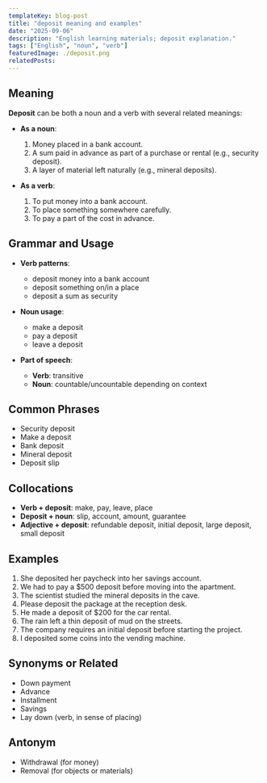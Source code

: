 ```yaml
---
templateKey: blog-post
title: "deposit meaning and examples"
date: "2025-09-06"
description: "English learning materials; deposit explanation."
tags: ["English", "noun", "verb"]
featuredImage: ./deposit.png
relatedPosts:
---
```


## Meaning

**Deposit** can be both a noun and a verb with several related meanings:

- **As a noun**:

  1. Money placed in a bank account.
  2. A sum paid in advance as part of a purchase or rental (e.g., security deposit).
  3. A layer of material left naturally (e.g., mineral deposits).

- **As a verb**:

  1. To put money into a bank account.
  2. To place something somewhere carefully.
  3. To pay a part of the cost in advance.

## Grammar and Usage

- **Verb patterns**:

  - deposit money into a bank account
  - deposit something on/in a place
  - deposit a sum as security

- **Noun usage**:

  - make a deposit
  - pay a deposit
  - leave a deposit

- **Part of speech**:

  - **Verb**: transitive
  - **Noun**: countable/uncountable depending on context

## Common Phrases

- Security deposit
- Make a deposit
- Bank deposit
- Mineral deposit
- Deposit slip

## Collocations

- **Verb + deposit**: make, pay, leave, place
- **Deposit + noun**: slip, account, amount, guarantee
- **Adjective + deposit**: refundable deposit, initial deposit, large deposit, small deposit

## Examples

1. She deposited her paycheck into her savings account.
2. We had to pay a \$500 deposit before moving into the apartment.
3. The scientist studied the mineral deposits in the cave.
4. Please deposit the package at the reception desk.
5. He made a deposit of \$200 for the car rental.
6. The rain left a thin deposit of mud on the streets.
7. The company requires an initial deposit before starting the project.
8. I deposited some coins into the vending machine.

## Synonyms or Related

- Down payment
- Advance
- Installment
- Savings
- Lay down (verb, in sense of placing)

## Antonym

- Withdrawal (for money)
- Removal (for objects or materials)
